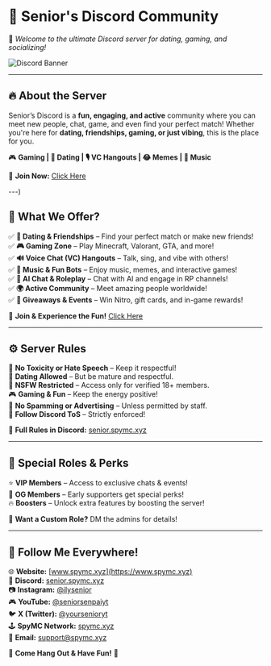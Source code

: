 
# 🌟 **Senior's Discord Community**  
🚀 *Welcome to the ultimate Discord server for dating, gaming, and socializing!*  

![Discord Banner](https://www.spymc.xyz/senior)

---

## 🔥 **About the Server**  
Senior’s Discord is a **fun, engaging, and active** community where you can meet new people, chat, game, and even find your perfect match! Whether you're here for **dating, friendships, gaming, or just vibing**, this is the place for you.  

🎮 **Gaming | 💖 Dating | 🎙️ VC Hangouts | 😂 Memes | 🎵 Music**  

📌 **Join Now:** [Click Here](https://senior.spymc.xyz/join)  

---)

## 🚀 **What We Offer?**  
✅ **💖 Dating & Friendships** – Find your perfect match or make new friends!  
✅ **🎮 Gaming Zone** – Play Minecraft, Valorant, GTA, and more!  
✅ **🔊 Voice Chat (VC) Hangouts** – Talk, sing, and vibe with others!  
✅ **🎵 Music & Fun Bots** – Enjoy music, memes, and interactive games!  
✅ **🤖 AI Chat & Roleplay** – Chat with AI and engage in RP channels!  
✅ **🌍 Active Community** – Meet amazing people worldwide!  
✅ **🎉 Giveaways & Events** – Win Nitro, gift cards, and in-game rewards!  

📌 **Join & Experience the Fun!** [Click Here](https://senior.spymc.xyz/join)  

---

## ⚙️ **Server Rules**  
🚫 **No Toxicity or Hate Speech** – Keep it respectful!  
💖 **Dating Allowed** – But be mature and respectful.  
🔞 **NSFW Restricted** – Access only for verified 18+ members.  
🎮 **Gaming & Fun** – Keep the energy positive!  
📢 **No Spamming or Advertising** – Unless permitted by staff.  
👑 **Follow Discord ToS** – Strictly enforced!  

📌 **Full Rules in Discord:** [senior.spymc.xyz](https://senior.spymc.xyz)  

---

## 🎁 **Special Roles & Perks**  
⭐ **VIP Members** – Access to exclusive chats & events!  
💎 **OG Members** – Early supporters get special perks!  
🔥 **Boosters** – Unlock extra features by boosting the server!  

🔹 **Want a Custom Role?** DM the admins for details!  

---

## 📢 **Follow Me Everywhere!**  
🌐 **Website:** [www.spymc.xyz](https://www.spymc.xyz)  
🔗 **Discord:** [senior.spymc.xyz](https://senior.spymc.xyz)  
📷 **Instagram:** [@ilysenior](https://instagram.com/ilysenior)  
🎮 **YouTube:** [@seniorsenpaiyt](https://www.youtube.com/@seniorsenpaiyt)  
🐦 **X (Twitter):** [@yoursenioryt](https://twitter.com/yoursenioryt)  
🕹️ **SpyMC Network:** [spymc.xyz](https://www.spymc.xyz)  
📧 **Email:** support@spymc.xyz  

👀 **Come Hang Out & Have Fun!** 🎉
